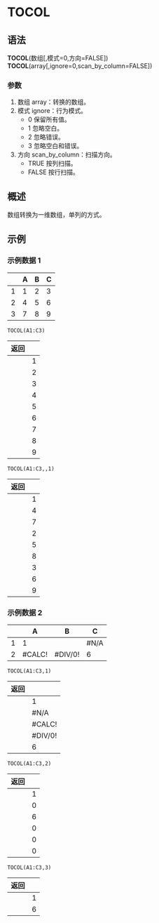 # TOCOL

## 语法

**TOCOL**(数组[,模式=0,方向=FALSE])  
**TOCOL**(array[,ignore=0,scan_by_column=FALSE])

### 参数

1. 数组 array：转换的数组。
2. 模式 ignore：行为模式。
   - 0 保留所有值。
   - 1 忽略空白。
   - 2 忽略错误。
   - 3 忽略空白和错误。
3. 方向 scan_by_column：扫描方向。
   - TRUE 按列扫描。
   - FALSE 按行扫描。

## 概述

数组转换为一维数组，单列的方式。

## 示例

### 示例数据 1

|     | A   | B   | C   |
| --- | --- | --- | --- |
| 1   | 1   | 2   | 3   |
| 2   | 4   | 5   | 6   |
| 3   | 7   | 8   | 9   |

```excel
TOCOL(A1:C3)
```

| 返回 |     |
| ---- | --- |
|      | 1   |
|      | 2   |
|      | 3   |
|      | 4   |
|      | 5   |
|      | 6   |
|      | 7   |
|      | 8   |
|      | 9   |

```excel
TOCOL(A1:C3,,1)
```

| 返回 |     |
| ---- | --- |
|      | 1   |
|      | 4   |
|      | 7   |
|      | 2   |
|      | 5   |
|      | 8   |
|      | 3   |
|      | 6   |
|      | 9   |

### 示例数据 2

|     | A      | B       | C    |
| --- | ------ | ------- | ---- |
| 1   | 1      |         | #N/A |
| 2   | #CALC! | #DIV/0! | 6    |

```excel
TOCOL(A1:C3,1)
```

| 返回 |         |
| ---- | ------- |
|      | 1       |
|      | #N/A    |
|      | #CALC!  |
|      | #DIV/0! |
|      | 6       |

```excel
TOCOL(A1:C3,2)
```

| 返回 |     |
| ---- | --- |
|      | 1   |
|      | 0   |
|      | 6   |
|      | 0   |
|      | 0   |
|      | 0   |

```excel
TOCOL(A1:C3,3)
```

| 返回 |     |
| ---- | --- |
|      | 1   |
|      | 6   |
